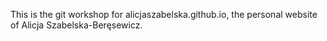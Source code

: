 This is the git workshop for alicjaszabelska.github.io, the personal website of Alicja Szabelska-Beręsewicz.
